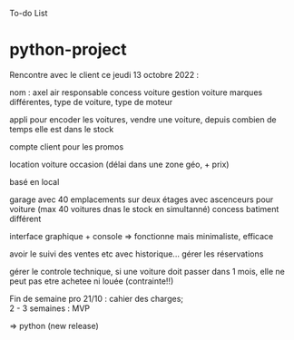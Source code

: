 To-do List







# python-project

Rencontre avec le client ce jeudi 13 octobre 2022 :

nom : axel air 
responsable concess voiture 
gestion voiture 
marques différentes, type de voiture, type de moteur

appli pour encoder les voitures, vendre une voiture, depuis combien de temps elle est dans le stock

compte client pour les promos

location voiture occasion (délai dans une zone géo, + prix)

basé en local 

garage avec 40 emplacements sur deux étages avec ascenceurs pour voiture (max 40 voitures dnas le stock en simultanné)
concess batiment différent

interface graphique + console => fonctionne mais minimaliste, efficace

avoir le suivi des ventes etc avec historique...
gérer les réservations

gérer le controle technique, si une voiture doit passer dans 1 mois, elle ne peut pas etre achetee ni louée (contrainte!!)


Fin de semaine pro 21/10 : cahier des charges;  
2 - 3 semaines : MVP

=> python (new release)
